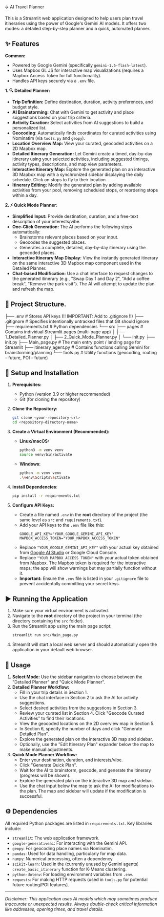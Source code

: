  ✈️ AI Travel Planner

This is a Streamlit web application designed to help users plan travel itineraries using the power of Google's Gemini AI models. It offers two modes: a detailed step-by-step planner and a quick, automated planner.

## ✨ Features

**Common:**
*   Powered by Google Gemini (specifically `gemini-1.5-flash-latest`).
*   Uses Mapbox GL JS for interactive map visualizations (requires a Mapbox Access Token for full functionality).
*   Handles API keys securely via a `.env` file.

**1. 🔍 Detailed Planner:**
*   **Trip Definition:** Define destination, duration, activity preferences, and budget style.
*   **AI Brainstorming:** Chat with Gemini to get activity and place suggestions based on your trip criteria.
*   **Activity Curation:** Select activities from AI suggestions to build a personalized list.
*   **Geocoding:** Automatically finds coordinates for curated activities using Nominatim (via `tools.py` and `geopy`).
*   **Location Overview Map:** View your curated, geocoded activities on a 2D Mapbox map.
*   **Detailed Itinerary Generation:** Let Gemini create a timed, day-by-day itinerary using your selected activities, including suggested timings, activity types, descriptions, and map view parameters.
*   **Interactive Itinerary Map:** Explore the generated plan on an interactive 3D Mapbox map with a synchronized sidebar displaying the daily schedule. Click on stops to fly to their location.
*   **Itinerary Editing:** Modify the generated plan by adding available activities from your pool, removing scheduled stops, or reordering stops within a day.

**2. ⚡ Quick Mode Planner:**
*   **Simplified Input:** Provide destination, duration, and a free-text description of your interests/vibe.
*   **One-Click Generation:** The AI performs the following steps automatically:
    *   Brainstorms relevant places based on your input.
    *   Geocodes the suggested places.
    *   Generates a complete, detailed, day-by-day itinerary using the geocoded places.
*   **Interactive Itinerary Map Display:** View the instantly generated itinerary on the same interactive 3D Mapbox map component used in the Detailed Planner.
*   **Chat-based Modification:** Use a chat interface to request changes to the generated itinerary (e.g., "Swap Day 1 and Day 2", "Add a coffee break", "Remove the park visit"). The AI will attempt to update the plan and refresh the map.

## 📁 Project Structure.
├── .env # Stores API keys (!! IMPORTANT: Add to .gitignore !!)
├── .gitignore # Specifies intentionally untracked files that Git should ignore
├── requirements.txt # Python dependencies
└── src
├── pages # Contains individual Streamlit pages (multi-page app)
│ ├── 1_Detailed_Planner.py
│ ├── 2_Quick_Mode_Planner.py
│ └── init.py
├── init.py
├── Main_page.py # The main entry point / landing page for Streamlit
├── itinerary_agent.py # Contains functions calling Gemini for brainstorming/planning
└── tools.py # Utility functions (geocoding, routing - future, POI - future)

## 🚀 Setup and Installation

1.  **Prerequisites:**
    *   Python (version 3.9 or higher recommended)
    *   Git (for cloning the repository)

2.  **Clone the Repository:**
    ```bash
    git clone <your-repository-url>
    cd <repository-directory-name>
    ```

3.  **Create a Virtual Environment (Recommended):**
    *   **Linux/macOS:**
        ```bash
        python3 -m venv venv
        source venv/bin/activate
        ```
    *   **Windows:**
        ```bash
        python -m venv venv
        .\venv\Scripts\activate
        ```

4.  **Install Dependencies:**
    ```bash
    pip install -r requirements.txt
    ```

5.  **Configure API Keys:**
    *   Create a file named `.env` in the **root** directory of the project (the same level as `src` and `requirements.txt`).
    *   Add your API keys to the `.env` file like this:
        ```dotenv
        GOOGLE_API_KEY="YOUR_GOOGLE_GEMINI_API_KEY"
        MAPBOX_ACCESS_TOKEN="YOUR_MAPBOX_ACCESS_TOKEN"
        ```
    *   Replace `"YOUR_GOOGLE_GEMINI_API_KEY"` with your actual key obtained from [Google AI Studio](https://aistudio.google.com/app/apikey) or Google Cloud Console.
    *   Replace `"YOUR_MAPBOX_ACCESS_TOKEN"` with your actual token obtained from [Mapbox](https://www.mapbox.com/). The Mapbox token is required for the interactive maps; the app will show warnings but may partially function without it.
    *   **Important:** Ensure the `.env` file is listed in your `.gitignore` file to prevent accidentally committing your secret keys.

## ▶️ Running the Application

1.  Make sure your virtual environment is activated.
2.  Navigate to the **root** directory of the project in your terminal (the directory containing the `src` folder).
3.  Run the Streamlit app using the main page script:
    ```bash
    streamlit run src/Main_page.py
    ```
4.  Streamlit will start a local web server and should automatically open the application in your default web browser.

## 📝 Usage

1.  **Select Mode:** Use the sidebar navigation to choose between the "Detailed Planner" and "Quick Mode Planner".
2.  **Detailed Planner Workflow:**
    *   Fill in your trip details in Section 1.
    *   Use the chat interface in Section 2 to ask the AI for activity suggestions.
    *   Select desired activities from the suggestions in Section 3.
    *   Review your curated list in Section 4. Click "Geocode Curated Activities" to find their locations.
    *   View the geocoded locations on the 2D overview map in Section 5.
    *   In Section 6, specify the number of days and click "Generate Detailed Plan".
    *   Explore the generated plan on the interactive 3D map and sidebar.
    *   Optionally, use the "Edit Itinerary Plan" expander below the map to make manual adjustments.
3.  **Quick Mode Planner Workflow:**
    *   Enter your destination, duration, and interests/vibe.
    *   Click "Generate Quick Plan".
    *   Wait for the AI to brainstorm, geocode, and generate the itinerary (progress will be shown).
    *   Explore the generated plan on the interactive 3D map and sidebar.
    *   Use the chat input below the map to ask the AI for modifications to the plan. The map and sidebar will update if the modification is successful.

## ⚙️ Dependencies

All required Python packages are listed in `requirements.txt`. Key libraries include:

*   `streamlit`: The web application framework.
*   `google-generativeai`: For interacting with the Gemini API.
*   `geopy`: For geocoding place names via Nominatim.
*   `pandas`: Used for data handling, particularly for map data.
*   `numpy`: Numerical processing, often a dependency.
*   `scikit-learn`: Used in the (currently unused by Gemini agents) `create_basic_itinerary` function for K-Means clustering.
*   `python-dotenv`: For loading environment variables from `.env`.
*   `requests`: For making HTTP requests (used in `tools.py` for potential future routing/POI features).

---

*Disclaimer: This application uses AI models which may sometimes produce inaccurate or unexpected results. Always double-check critical information like addresses, opening times, and travel details.*